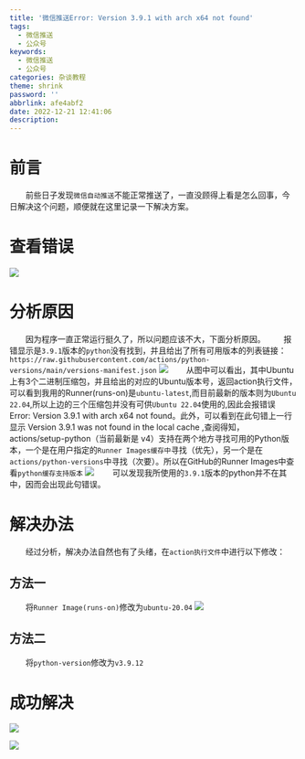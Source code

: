 ```yaml
---
title: '微信推送Error: Version 3.9.1 with arch x64 not found'
tags:
  - 微信推送
  - 公众号
keywords:
  - 微信推送
  - 公众号
categories: 杂谈教程
theme: shrink
password: ''
abbrlink: afe4abf2
date: 2022-12-21 12:41:06
description:
---
```

# 前言
&emsp;&emsp;前些日子发现`微信自动推送`不能正常推送了，一直没顾得上看是怎么回事，今日解决这个问题，顺便就在这里记录一下解决方案。
# 查看错误
![](https://nkt-blog-1315787778.cos.ap-nanjing.myqcloud.com/blog/article/202212211259804.webp)
# 分析原因
&emsp;&emsp;因为程序一直正常运行挺久了，所以问题应该不大，下面分析原因。
&emsp;&emsp;报错显示是`3.9.1`版本的`python`没有找到，并且给出了所有可用版本的列表链接：`https://raw.githubusercontent.com/actions/python-versions/main/versions-manifest.json`
![](https://nkt-blog-1315787778.cos.ap-nanjing.myqcloud.com/blog/article/202212211311444.webp)
&emsp;&emsp;从图中可以看出，其中Ubuntu上有3个二进制压缩包，并且给出的对应的Ubuntu版本号，返回action执行文件，可以看到我用的Runner(runs-on)是`ubuntu-latest`,而目前最新的版本则为`Ubuntu 22.04`,所以上边的三个压缩包并没有可供`Ubuntu 22.04`使用的,因此会报错误 Error: Version 3.9.1 with arch x64 not found。此外，可以看到在此句错上一行显示 Version 3.9.1 was not found in the local cache ,查阅得知，actions/setup-python（当前最新是 v4）支持在两个地方寻找可用的Python版本，一个是在用户指定的`Runner Images缓存中`寻找（优先），另一个是在`actions/python-versions`中寻找（次要）。所以在GitHub的Runner Images中查看`python缓存支持版本`
![](https://nkt-blog-1315787778.cos.ap-nanjing.myqcloud.com/blog/article/202212211334898.webp)
&emsp;&emsp;可以发现我所使用的`3.9.1`版本的python并不在其中，因而会出现此句错误。
# 解决办法
&emsp;&emsp;经过分析，解决办法自然也有了头绪，在`action执行文件`中进行以下修改：
## 方法一
&emsp;&emsp;将`Runner Image(runs-on)`修改为`ubuntu-20.04`
![](https://nkt-blog-1315787778.cos.ap-nanjing.myqcloud.com/blog/article/202212211347430.webp)
## 方法二
&emsp;&emsp;将`python-version`修改为`v3.9.12`
# 成功解决
![](https://nkt-blog-1315787778.cos.ap-nanjing.myqcloud.com/blog/article/202212211351762.webp)

![](https://s2.loli.net/2022/11/24/siMAqL1Zewz3QlJ.webp)